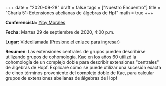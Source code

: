 +++
date      = "2020-09-28"
draft     = false
tags      = ["Nuestro Encuentro"]
title     = "Charla 51: Extensiones abelianas de álgebras de Hpf"
math      = true
+++

**Conferencista:** [Yiby Morales](https://www.researchgate.net/profile/Yiby_Morales)

**Fecha:** Martes 29 de septiembre de 2020, 4:00 p.m.

**Lugar:** [Videollamada](https://meet.google.com/izy-pzig-pbf)  ([Presione el enlace para ingresar](https://meet.google.com/izy-pzig-pbf))

**Resumen**: Las extensiones centrales de grupos pueden describirse utilizando grupos de cohomología. Kac en los años 60 utilizó la cohomología de un complejo doble para describir extensiones "centrales" de álgebras de Hopf. Explicaré cómo se puede utilizar una sucesión exacta de cinco términos proveniente del complejo doble de Kac, para calcular grupos de extensiones abelianas de álgebras de Hopf


